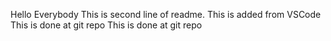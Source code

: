 Hello Everybody
This is second line of readme.
This is added from VSCode
This is done at git repo
This is done at git repo